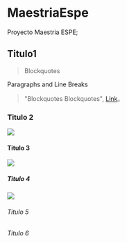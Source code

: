 # MaestriaEspe
Proyecto Maestria ESPE;
## Titulo1

> Blockquotes

Paragraphs and Line Breaks
                    
> "Blockquotes Blockquotes", [Link](http://localhost/)。

### Titulo 2
![](https://pandao.github.io/editor.md/examples/images/4.jpg)

#### Titulo 3
![](https://pandao.github.io/editor.md/examples/images/4.jpg)


##### Titulo 4
![](https://pandao.github.io/editor.md/examples/images/4.jpg)


###### Titulo 5


###### Titulo 6
